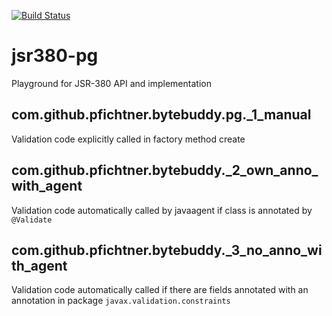 [![Build Status](https://travis-ci.org/pfichtner/jsr380-pg.svg?branch=master)](https://travis-ci.org/pfichtner/jsr380-pg)

# jsr380-pg

Playground for JSR-380 API and implementation

com.github.pfichtner.bytebuddy.pg._1_manual
-------------------------------------------
Validation code explicitly called in factory method create

com.github.pfichtner.bytebuddy._2_own_anno_with_agent
-----------------------------------------------------
Validation code automatically called by javaagent if class is annotated by ``@Validate``

com.github.pfichtner.bytebuddy._3_no_anno_with_agent
----------------------------------------------------
Validation code automatically called if there are fields annotated with an annotation in package ``javax.validation.constraints``


	
